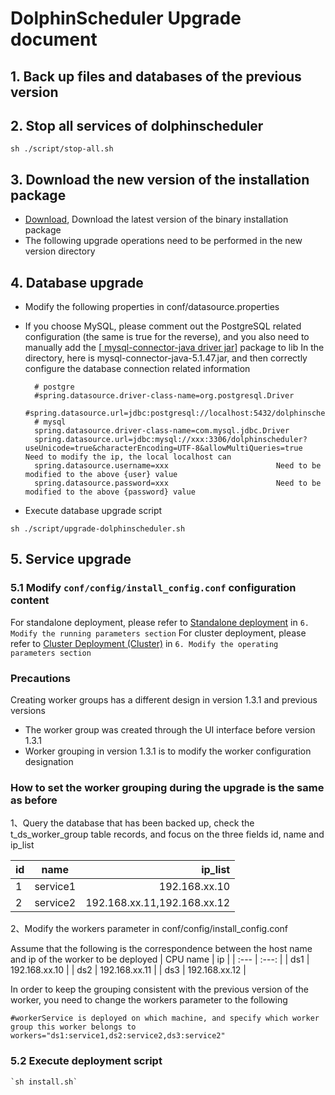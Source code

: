 
# DolphinScheduler Upgrade document

## 1. Back up files and databases of the previous version

## 2. Stop all services of dolphinscheduler

 `sh ./script/stop-all.sh`

## 3. Download the new version of the installation package

- [Download](/en-us/download/download.html), Download the latest version of the binary installation package
- The following upgrade operations need to be performed in the new version directory

## 4. Database upgrade
- Modify the following properties in conf/datasource.properties

- If you choose MySQL, please comment out the PostgreSQL related configuration (the same is true for the reverse), and you also need to manually add the [[ mysql-connector-java driver jar](https://downloads.MySQL.com/archives/cj/)] package to lib In the directory, here is mysql-connector-java-5.1.47.jar, and then correctly configure the database connection related information

    ```properties
      # postgre
      #spring.datasource.driver-class-name=org.postgresql.Driver
      #spring.datasource.url=jdbc:postgresql://localhost:5432/dolphinscheduler
      # mysql
      spring.datasource.driver-class-name=com.mysql.jdbc.Driver
      spring.datasource.url=jdbc:mysql://xxx:3306/dolphinscheduler?useUnicode=true&characterEncoding=UTF-8&allowMultiQueries=true     Need to modify the ip, the local localhost can
      spring.datasource.username=xxx						Need to be modified to the above {user} value
      spring.datasource.password=xxx						Need to be modified to the above {password} value
    ```

- Execute database upgrade script

`sh ./script/upgrade-dolphinscheduler.sh`

## 5. Service upgrade

### 5.1 Modify `conf/config/install_config.conf` configuration content
For standalone deployment, please refer to [Standalone deployment](https://dolphinscheduler.apache.org/zh-cn/docs/1.3.1/user_doc/standalone-deployment.html) in `6. Modify the running parameters section`
For cluster deployment, please refer to [Cluster Deployment (Cluster)](https://dolphinscheduler.apache.org/zh-cn/docs/1.3.1/user_doc/cluster-deployment.html) in `6. Modify the operating parameters section`

### Precautions
Creating worker groups has a different design in version 1.3.1 and previous versions

- The worker group was created through the UI interface before version 1.3.1
- Worker grouping in version 1.3.1 is to modify the worker configuration designation

### How to set the worker grouping during the upgrade is the same as before

1、Query the database that has been backed up, check the t_ds_worker_group table records, and focus on the three fields id, name and ip_list

| id | name | ip_list    |
| :---         |     :---:      |          ---: |
| 1   | service1     | 192.168.xx.10    |
| 2   | service2     | 192.168.xx.11,192.168.xx.12      |

2、Modify the workers parameter in conf/config/install_config.conf

Assume that the following is the correspondence between the host name and ip of the worker to be deployed
| CPU name | ip |
| :---  | :---:  |
| ds1   | 192.168.xx.10     |
| ds2   | 192.168.xx.11     |
| ds3   | 192.168.xx.12     |

In order to keep the grouping consistent with the previous version of the worker, you need to change the workers parameter to the following

```shell
#workerService is deployed on which machine, and specify which worker group this worker belongs to
workers="ds1:service1,ds2:service2,ds3:service2"
```

  
### 5.2 Execute deployment script
```shell
`sh install.sh`
```


